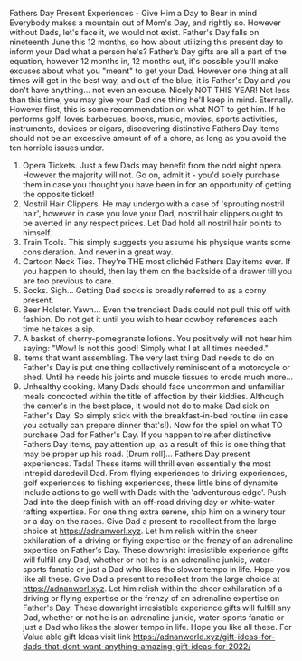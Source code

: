 Fathers Day Present Experiences - Give Him a Day to Bear in mind
Everybody makes a mountain out of Mom's Day, and rightly so. However without Dads, let's face it, we would not exist. Father's Day falls on nineteenth June this 12 months, so how about utilizing this present day to inform your Dad what a person he's? Father’s Day gifts are all a part of the equation, however 12 months in, 12 months out, it's possible you'll make excuses about what you "meant" to get your Dad. However one thing at all times will get in the best way, and out of the blue, it is Father's Day and you don't have anything... not even an excuse. Nicely NOT THIS YEAR! Not less than this time, you may give your Dad one thing he'll keep in mind. Eternally.
However first, this is some recommendation on what NOT to get him. If he performs golf, loves barbecues, books, music, movies, sports activities, instruments, devices or cigars, discovering distinctive Fathers Day items should not be an excessive amount of of a chore, as long as you avoid the ten horrible issues under.
1.	Opera Tickets. Just a few Dads may benefit from the odd night opera. However the majority will not. Go on, admit it - you'd solely purchase them in case you thought you have been in for an opportunity of getting the opposite ticket!
2.	Nostril Hair Clippers. He may undergo with a case of 'sprouting nostril hair', however in case you love your Dad, nostril hair clippers ought to be averted in any respect prices. Let Dad hold all nostril hair points to himself.
3.	Train Tools. This simply suggests you assume his physique wants some consideration. And never in a great way.
4.	Cartoon Neck Ties. They're THE most clichéd Fathers Day items ever. If you happen to should, then lay them on the backside of a drawer till you are too previous to care.
5.	Socks. Sigh... Getting Dad socks is broadly referred to as a corny present.
6.	Beer Holster. Yawn... Even the trendiest Dads could not pull this off with fashion. Do not get it until you wish to hear cowboy references each time he takes a sip.
7.	A basket of cherry-pomegranate lotions. You positively will not hear him saying: "Wow! Is not this good! Simply what I at all times needed."
8.	Items that want assembling. The very last thing Dad needs to do on Father's Day is put one thing collectively reminiscent of a motorcycle or shed. Until he needs his joints and muscle tissues to erode much more...
9.	Unhealthy cooking. Many Dads should face uncommon and unfamiliar meals concocted within the title of affection by their kiddies. Although the center's in the best place, it would not do to make Dad sick on Father's Day. So simply stick with the breakfast-in-bed routine (in case you actually can prepare dinner that's!).
Now for the spiel on what TO purchase Dad for Father's Day. If you happen to're after distinctive Fathers Day items, pay attention up, as a result of this is one thing that may be proper up his road. [Drum roll]... Fathers Day present experiences. Tada! These items will thrill even essentially the most intrepid daredevil Dad.
From flying experiences to driving experiences, golf experiences to fishing experiences, these little bins of dynamite include actions to go well with Dads with the 'adventurous edge'. Push Dad into the deep finish with an off-road driving day or white-water rafting expertise. For one thing extra serene, ship him on a winery tour or a day on the races.
Give Dad a present to recollect from the large choice at https://adnanworl.xyz. Let him relish within the sheer exhilaration of a driving or flying expertise or the frenzy of an adrenaline expertise on Father's Day. These downright irresistible experience gifts will fulfill any Dad, whether or not he is an adrenaline junkie, water-sports fanatic or just a Dad who likes the slower tempo in life. Hope you like all these.
Give Dad a present to recollect from the large choice at https://adnanworl.xyz. Let him relish within the sheer exhilaration of a driving or flying expertise or the frenzy of an adrenaline expertise on Father's Day. These downright irresistible experience gifts will fulfill any Dad, whether or not he is an adrenaline junkie, water-sports fanatic or just a Dad who likes the slower tempo in life. Hope you like all these.
For Value able gift Ideas visit link https://adnanworld.xyz/gift-ideas-for-dads-that-dont-want-anything-amazing-gift-ideas-for-2022/
